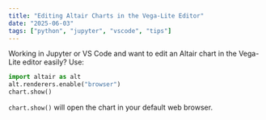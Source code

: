 ```yaml
---
title: "Editing Altair Charts in the Vega-Lite Editor"
date: "2025-06-03"
tags: ["python", "jupyter", "vscode", "tips"]
---
```


Working in Jupyter or VS Code and want to edit an Altair chart in the Vega-Lite editor easily? Use:

```python
import altair as alt
alt.renderers.enable("browser")
chart.show()
```

`chart.show()` will open the chart in your default web browser.
